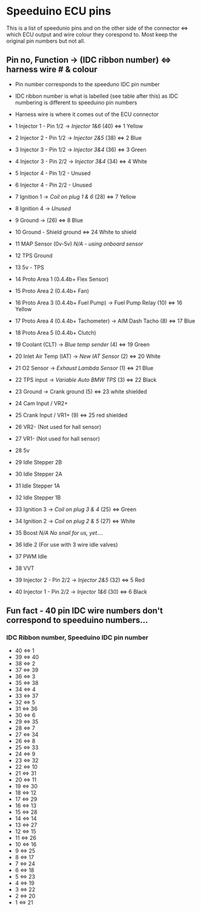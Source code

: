 # Speeduino ECU pins
This is a list of speedunio pins and on the other side of the connector <=> which ECU output and wire colour they corespond to. Most keep the original pin numbers but not all.



## Pin no, Function -> (IDC ribbon number) <=> harness wire # & colour
* Pin number corresponds to the speeduno IDC pin number
* IDC ribbon number is what is labelled (see table after this) as IDC numbering is different to speeduino pin numbers
* Harness wire is where it comes out of the ECU connector

* 1	Injector 1 - Pin 1/2 -> *Injector 1&6* (40) <=> 1 Yellow
* 2	Injector 2 - Pin 1/2 -> *Injector 2&5* (38) <=> 2 Blue
* 3	Injector 3 - Pin 1/2 -> *Injector 3&4* (36) <=> 3 Green
* 4	Injector 3 - Pin 2/2 -> *Injector 3&4* (34) <=> 4 White
* 5	Injector 4 - Pin 1/2 - Unused
* 6	Injector 4 - Pin 2/2 - Unused
* 7	Ignition 1 -> *Coil on plug 1 & 6* (28) <=> 7 Yellow
* 8	Ignition 4 -> *Unused*
* 9	Ground -> (26) <=> 8 Blue
* 10	Ground - Shield ground <=> 24 White to shield
* 11	MAP Sensor (0v-5v) *N/A - using onboard sensor*
* 12	TPS Ground 
* 13	5v - TPS
* 14	Proto Area 1 (0.4.4b+ Flex Sensor)
* 15	Proto Area 2 (0.4.4b+ Fan)
* 16	Proto Area 3 (0.4.4b+ Fuel Pump) -> Fuel Pump Relay (10) <=> 16 Yellow
* 17	Proto Area 4 (0.4.4b+ Tachometer) -> AIM Dash Tacho (8) <=> 17 Blue
* 18	Proto Area 5 (0.4.4b+ Clutch)
* 19	Coolant (CLT) -> *Blue temp sender* (4) <=> 19 Green
* 20	Inlet Air Temp (IAT) -> *New IAT Sensor* (2) <=> 20 White
* 21	O2 Sensor -> *Exhaust Lambda Sensor* (1) <=> 21 Blue
* 22	TPS input -> *Variable Auto BMW TPS* (3) <=> 22 Black
* 23	Ground -> Crank ground (5) <=> 23 white shielded
* 24	Cam Input / VR2+
* 25	Crank Input / VR1+ (9) <=> 25 red shielded
* 26	VR2- (Not used for hall sensor)
* 27	VR1- (Not used for hall sensor)
* 28	5v
* 29	Idle Stepper 2B
* 30	Idle Stepper 2A
* 31	Idle Stepper 1A
* 32	Idle Stepper 1B
* 33	Ignition 3 -> *Coil on plug 3 & 4* (25) <=> Green
* 34	Ignition 2 -> *Coil on plug 2 & 5* (27) <=> White
* 35	Boost *N/A No snail for us, yet....*
* 36	Idle 2 (For use with 3 wire idle valves)
* 37	PWM Idle
* 38	VVT
* 39	Injector 2 - Pin 2/2 -> *Injector 2&5* (32) <=> 5 Red
* 40	Injector 1 - Pin 2/2 -> *Injector 1&6* (30) <=> 6 Black


## Fun fact - 40 pin IDC wire numbers don't correspond to speeduino numbers...

### IDC Ribbon number, Speeduino IDC pin number
* 40 <=> 1
* 39 <=> 40
* 38 <=> 2
* 37 <=> 39
* 36 <=> 3
* 35 <=> 38
* 34 <=> 4
* 33 <=> 37
* 32 <=> 5
* 31 <=> 36
* 30 <=> 6
* 29 <=> 35
* 28 <=> 7
* 27 <=> 34
* 26 <=> 8
* 25 <=> 33
* 24 <=> 9
* 23 <=> 32
* 22 <=> 10
* 21 <=> 31
* 20 <=> 11
* 19 <=> 30
* 18 <=> 12
* 17 <=> 29
* 16 <=> 13
* 15 <=> 28
* 14 <=> 14
* 13 <=> 27
* 12 <=> 15
* 11 <=> 26
* 10 <=> 16
* 9 <=> 25
* 8 <=> 17
* 7 <=> 24
* 6 <=> 18
* 5 <=> 23
* 4 <=> 19
* 3 <=> 22
* 2 <=> 20
* 1 <=> 21

